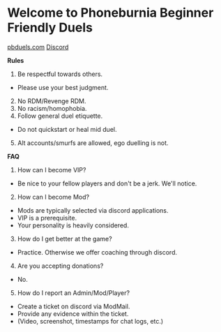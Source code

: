# Welcome to **Phoneburnia Beginner Friendly Duels**

[pbduels.com](https://pbduels.com)
[Discord](https://discord.gg/3Ah2WGk8dA)

**Rules**
1. Be respectful towards others.
- Please use your best judgment.
2. No RDM/Revenge RDM.
3. No racism/homophobia.
4. Follow general duel etiquette.
- Do not quickstart or heal mid duel.
5. Alt accounts/smurfs are allowed, ego duelling is not.

**FAQ**
1. How can I become VIP?
- Be nice to your fellow players and don't be a jerk. We'll notice.
2. How can I become Mod?
- Mods are typically selected via discord applications.
- VIP is a prerequisite.
- Your personality is heavily considered.
3. How do I get better at the game?
- Practice. Otherwise we offer coaching through discord.
4. Are you accepting donations?
- No.
5. How do I report an Admin/Mod/Player?
- Create a ticket on discord via ModMail.
- Provide any evidence within the ticket.
- (Video, screenshot, timestamps for chat logs, etc.)

